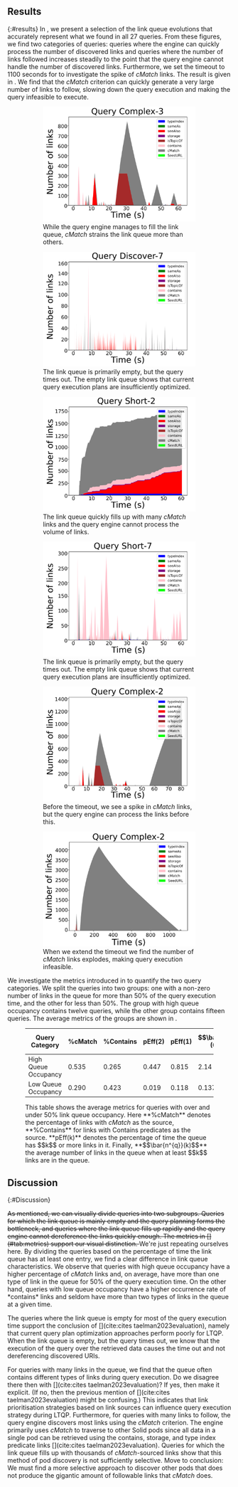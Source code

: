 ## Results
{:#results}
In [](#figure-main), we present a selection of the link queue evolutions that accurately represent what we found in all 27 queries. 
From these figures, we find two categories of queries: queries where the engine can quickly process the number of discovered links and queries where the number of links followed increases steadily to the point that the query engine cannot handle the number of discovered links. 
Furthermore, we set the timeout to 1100 seconds for [](#figure-main-5) to investigate the spike of <em class="keyword">cMatch</em> links. 
The result is given in [](#figure-main-2-2).
We find that the <em class="keyword">cMatch</em> criterion can quickly generate a very large number of links to follow, slowing down the query execution and making the query infeasible to execute.


<figure id="figure-main" class="result-figure-grid ">
<figure id="figure-main-1" class="subfigure">
<img src="figures/interactive-complex-3-timestamps-updated.svg">
<figcaption markdown="block">
While the query engine manages to fill the link queue, <em class="keyword">cMatch</em> strains the link queue more than others. 
</figcaption>
</figure>

<figure id="figure-main-2" class="subfigure">
<img src="figures/interactive-discover-7-timestamps-updated.svg">
<figcaption markdown="block">
The link queue is primarily empty, but the query times out. The empty link queue shows that current query execution plans are insufficiently optimized. 
</figcaption>
</figure>

<figure id="figure-main-3" class="subfigure">
<img src="figures/interactive-short-2-timestamps-updated.svg">
<figcaption markdown="block">
The link queue quickly fills up with many <em class="keyword">cMatch</em> links and the query engine cannot process the volume of links. 
</figcaption>
</figure>

<figure id="figure-main-4" class="subfigure">
<img src="figures/interactive-short-7-timestamps-updated.svg">
<figcaption markdown="block">
The link queue is primarily empty, but the query times out. The empty link queue shows that current query execution plans are insufficiently optimized. 
</figcaption>
</figure>
</figure>

<figure id="figure-main" class="result-figure-grid ">
<figure id="figure-main-2-1" class="subfigure">
<img src="figures/interactive-complex-2-timestamps-shortened-updated.svg">
<figcaption markdown="block">
Before the timeout, we see a spike in <em class="keyword">cMatch</em> links, but the query engine can process the links before this.
</figcaption>

</figure>
<figure id="figure-main-2-2" class="subfigure">
<img src="figures/interactive-complex-2-timestamps-updated-complete.svg">
<figcaption markdown="block">
When we extend the timeout we find the number of <em class="keyword">cMatch</em> links explodes, making query execution infeasible.
</figcaption>
</figure>
</figure>


We investigate the metrics introduced in [](#experimentsetup) to quantify the two query categories.
We split the queries into two groups:
one with a non-zero number of links in the queue for more than 50% of the query execution time,
and the other for less than 50%. 
The group with high queue occupancy contains twelve queries, while the other group contains fifteen queries.
The average metrics of the groups are shown in [](#tab:metrics). 

<figure id="tab:metrics" class="table" markdown="1">

| Query Category | %cMatch | %Contains |pEff(2) | pEff(1) | $$\bar{n^{q}}(0)$$ | $$\bar{n^{q}}(1)$$ |
|---|---|---|---|---|---|---|
| High Queue Occupancy | 0.535 | 0.265 | 0.447 | 0.815 | 2.14 | 2.445 |
| Low Queue Occupancy | 0.290 | 0.423 | 0.019 | 0.118 | 0.137 | 1.134 |

<figcaption markdown="block">
This table shows the average metrics for queries with over and under 50% link queue occupancy. Here **%cMatch** denotes the percentage of links with <em class="keyword">cMatch</em> as the source, **%Contains** for links with Contains predicates as the source. **pEff(k)** denotes the percentage of time the queue has $$k$$ or more links in it. Finally, **$$\bar{n^{q}}(k)$$** the average number of links in the queue when at least $$k$$ links are in the queue. 
</figcaption>
</figure>

## Discussion
{:#Discussion}

<del class="comment" data-author="RV">
As mentioned, we can visually divide queries into two subgroups. 
Queries for which the link queue is mainly empty and the query planning forms the bottleneck, and queries where the link queue fills up rapidly and the query engine cannot dereference the links quickly enough.
The metrics in [](#tab:metrics) support our visual distinction.
</del>
<span class="comment" data-author="RV">We're just repeating ourselves here.</span>
By dividing the queries based on the percentage of time the link queue has at least one entry, we find a clear difference in link queue characteristics. 
We observe that queries with high queue occupancy have a higher percentage of <em class="keyword">cMatch</em> links and, on average, have more than one type of link in the queue for 50% of the query execution time. 
On the other hand, queries with low queue occupancy have a higher occurrence rate of *contains* links and seldom have more than two types of links in the queue at a given time.

The queries where the link queue is empty for most of the query execution time support the conclusion of [](cite:cites taelman2023evaluation), 
namely that current query plan optimization approaches perform poorly for LTQP.
When the link queue is empty, but the query times out, we know that the execution of the query over the retrieved data causes the time out and not dereferencing discovered URIs.

For queries with many links in the queue, we find that the queue often contains different types of links during query execution. 
<span class="comment" data-author="RV">Do we disagree there then with [](cite:cites taelman2023evaluation)? If yes, then make it explicit. (If no, then the previous mention of [](cite:cites taelman2023evaluation) might be confusing.)</span>
This indicates that link prioritisation strategies based on link sources can influence query execution strategy during LTQP.
Furthermore, for queries with many links to follow, the query engine discovers most links using the <em class="keyword">cMatch</em> criterion. 
The engine primarily uses <em class="keyword">cMatch</em> to traverse to other Solid pods since all data in a single pod can be retrieved using the contains, storage, and type index predicate links [](cite:cites taelman2023evaluation). Queries for which the link queue fills up with thousands of <em class="keyword">cMatch</em>-sourced links show that this method of pod discovery is not sufficiently selective. 
<span class="comment" data-author="RV">Move to conclusion:</span>
We must find a more selective approach to discover other pods that does not produce the gigantic amount of followable links that <em class="keyword">cMatch</em> does. 
